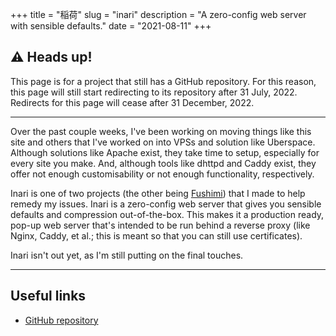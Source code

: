 +++
title = "稲荷"
slug = "inari"
description = "A zero-config web server with sensible defaults."
date = "2021-08-11"
+++

## ⚠️ Heads up!
This page is for a project that still has a GitHub repository. For this reason, this page will still start redirecting to its repository after 31 July, 2022. Redirects for this page will cease after 31 December, 2022.

---

Over the past couple weeks, I've been working on moving things like this site and others that I've worked on into VPSs and solution like Uberspace. Although solutions like Apache exist, they take time to setup, especially for every site you make. And, although tools like dhttpd and Caddy exist, they offer not enough customisability or not enough functionality, respectively.

Inari is one of two projects (the other being [Fushimi](@/projects/fushimi.md)) that I made to help remedy my issues. Inari is a zero-config web server that gives you sensible defaults and compression out-of-the-box. This makes it a production ready, pop-up web server that's intended to be run behind a reverse proxy (like Nginx, Caddy, et al.; this is meant so that you can still use certificates).

Inari isn't out yet, as I'm still putting on the final touches.

---

## Useful links
- [GitHub repository](https://github.com/doamatto/inari)
